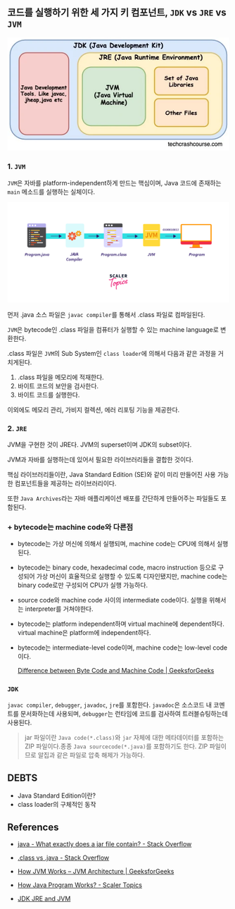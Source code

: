## 코드를 실행하기 위한 세 가지 키 컴포넌트, `JDK` vs `JRE` vs `JVM`

![alt text](image-1.png)

### 1. `JVM`

`JVM`은 자바를 platform-independent하게 만드는 핵심이며, Java 코드에 존재하는 `main` 메소드를 실행하는 실체이다.

![alt text](image.png)

먼저 .java 소스 파일은 `javac compiler`를 통해서 .class 파일로 컴파일된다.

`JVM`은 bytecode인 .class 파일을 컴퓨터가 실행할 수 있는 machine language로 변환한다.

.class 파일은 `JVM`의 Sub System인 `class loader`에 의해서 다음과 같은 과정을 거치게된다.

1. .class 파일을 메모리에 적재한다.
2. 바이트 코드의 보안을 검사한다.
3. 바이트 코드를 실행한다.

이외에도 메모리 관리, 가비지 컬렉션, 에러 리포팅 기능을 제공한다.

### 2. `JRE`

JVM을 구현한 것이 JRE다. JVM의 superset이며 JDK의 subset이다.

JVM과 자바를 실행하는데 있어서 필요한 라이브러리들을 결합한 것이다.

핵심 라이브러리들이란, Java Standard Edition (SE)와 같이 미리 만들어진 사용 가능한 컴포넌트들을 제공하는 라이브러리이다.

또한 `Java Archives`라는 자바 애플리케이션 배포를 간단하게 만들어주는 파일들도 포함된다.

### + bytecode는 machine code와 다른점

- bytecode는 가상 머신에 의해서 실행되며, machine code는 CPU에 의해서 실행된다.
- bytecode는 binary code, hexadecimal code, macro instruction 등으로 구성되어 가상 머신이 효율적으로 실행할 수 있도록 디자인됐지만, machine code는 binary code로만 구성되어 CPU가 실행 가능하다.
- source code와 machine code 사이의 intermediate code이다. 실행을 위해서는 interpreter를 거쳐야한다.
- bytecode는 platform independent하며 virtual machine에 dependent하다. virtual machine은 platform에 independent하다.
- bytecode는 intermediate-level code이며, machine code는 low-level code이다.

  [Difference between Byte Code and Machine Code | GeeksforGeeks](https://www.geeksforgeeks.org/difference-between-byte-code-and-machine-code/)

### `JDK`

`javac compiler`, `debugger`, `javadoc`, `jre`를 포함한다. `javadoc`은 소스코드 내 코멘트를 문서화하는데 사용되며, `debugger`는 런타임에 코드를 검사하여 트러블슈팅하는데 사용된다.

> jar 파일이란 `Java code(*.class)`와 `jar` 자체에 대한 메타데이터를 포함하는 ZIP 파일이다.종종 `Java sourcecode(*.java)`를 포함하기도 한다. ZIP 파일이므로 알집과 같은 파일로 압축 해제가 가능하다.

## DEBTS

- Java Standard Edition이란?
- class loader의 구체적인 동작

## References

- [java - What exactly does a jar file contain? - Stack Overflow](https://stackoverflow.com/questions/12079230/what-exactly-does-a-jar-file-contain)

- [.class vs .java - Stack Overflow](https://stackoverflow.com/questions/1015340/class-vs-java)

- [How JVM Works – JVM Architecture | GeeksforGeeks](https://www.geeksforgeeks.org/jvm-works-jvm-architecture/)

- [How Java Program Works? - Scaler Topics](https://www.scaler.com/topics/java/how-java-program-works/)

- [JDK JRE and JVM](https://www.techcrashcourse.com/2017/02/difference-between-jdk-jre-and-jvm.html)
